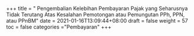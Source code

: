 +++
title = "	Pengembalian Kelebihan Pembayaran Pajak yang Seharusnya Tidak Terutang Atas Kesalahan Pemotongan atau Pemungutan PPh, PPN, atau PPnBM"
date = 2021-01-16T13:09:44+08:00
draft = false
weight = 57
toc = false
categories ="Pembayaran"
+++